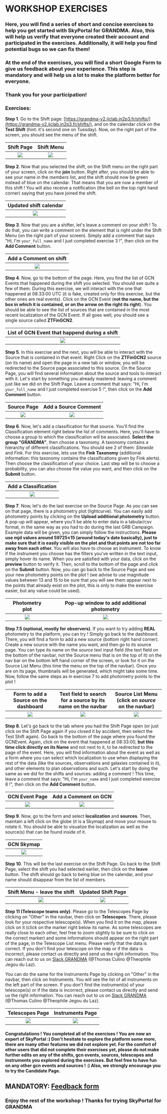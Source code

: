 # WORKSHOP EXERCISES

### **Here, you will find a series of short and concise exercises to help you get started with SkyPortal for GRANDMA. Also, this will help us verify that everyone created their account and participated in the exercises. Additionally, it will help you find potential bugs so we can fix them!**
### At the end of the exercises, you will find a short Google Form to give us feedback about your experience. This step is mandatory and will help us a lot to make the platform better for everyone.
### **Thank you for your participation!**

### Exercises:

**Step 1**. Go to the Shift page: [https://grandma-v2.ijclab.in2p3.fr/shifts/](https://grandma-v2.ijclab.in2p3.fr/shifts/), and on the calendar click on the **Test Shift** (hint: it's second one on Tuesday). Now, on the right part of the screen, you should see the menu of the shift.

Shift Page            | Shift Menu |
:-------------------------:|:-------------------------:|
![](./img/1.png)  | ![](./img/2.png) |

**Step 2**. Now that you selected the shift, on the Shift menu on the right part of your screen, click on the **join** button. Right after, you should be able to see your name in the *members* list, and the shift should now be green instead of blue on the calendar. That means that you are now a member of this shift ! You will also receive a notification (the bell on the top right hand corner) saying that you have joined the shift.

|  Updated shift calendar |
:-------------------------:|
![](./img/3.png)  |

**Step 3**. Now that you are a shifter, let's leave a comment on your shift ! To do that, you can write a comment on the element that is right under the Shift Menu (on the right part of your screen). Simply add a comment that says "Hi, I'm `your_full_name` and I just completed exercise 3 !", then click on the **Add Comment** button.

Add a Comment on shift             |
:-------------------------:|
![](./img/4.png)  |



**Step 4**. Now, go to the bottom of the page. Here, you find the list of GCN Events that happened during the shift you selected. You should see quite a few of them. During this exercise, we will interact with the one that happened at 08:33:00 UTC (it is fake, created only for this exercise, but the other ones are real events). Click on the GCN Event (**not the name, but the box in which it is contained, or on the arrow on the right its right**). You should be able to see the list of sources that are contained in the most recent localization of the GCN Event. If all goes well, you should see a single source called **ZTFinGCN2**.

List of GCN Event that happend during a shift            |
:-------------------------:|
![](./img/5.png)  |

**Step 5**. In this exercise and the next, you will be able to interact with the Source that is contained in that event. Right Click on the **ZTFinGCN2** source (on its name) and open the page in a new tab or window, you will be redirected to the Source page associated to this source. On the Source Page, you will find several information about the source and tools to interact with it. Let's start by something you already mastered: leaving a comment just like we did on the Shift Page. Leave a comment that says: "Hi, I'm `your_full_name` and I just completed exercise 5 !", then click on the **Add Comment** button.

Source Page              |  Add a Source Comment
:-------------------------:|:-------------------------:
![](./img/6.png)  |  ![](./img/7.png)

**Step 6**. Now, let's add a classification for that source. You'll find the Classification element right below the list of comments. Here, you'll have to choose a group to which the classification will be associated. **Select the group "GRANDMA"**, then choose a taxonomy. A taxonomy contains a hierarchy of different classifications. You should see 2 of them: *Sitewide* and *Fink*. For this exercise, lets use the **Fink Taxonomy** (additional information: this taxonomy contains the classifications given by Fink alerts). Then choose the classification of your choice. Last step will be to choose a probability, you can also choose the value you want, and then click on the **Submit** button.

Add a Classification             |
:-------------------------:|
![](./img/8.png)  |

**Step 7**. Now, let's do the last exercise on the Source Page. As you can see on that page, there is a photometry plot (lightcurve). You can easily add photometry points by clicking on the **Upload additional photometry** button. A pop-up will appear, where you'll be able to enter data in a tabular/csv format, in the same way as you had to do during the last GRB Campaign. Example data will be given, you can simply follow the instructions.
**Please use mjd values around 59725±15 (around today's date basically), just to make sure that it is easily visible on the plot and that points are not too far away from each other.**
You will also have to choose an instrument. To know if the instrument you choose has the filters you've written in the text input, simply hover its name. When you are satisfied with your data, click on the **preview** button to verify it. Then, scroll to the bottom of the page and click on the **Submit** button. Now, you can go back to the Source Page and see your new photometry points on the plot ! (we advise to use magnitude values between 13 and 15 to be sure that you will see them appear next to the points that already exist on the plot, this is only to make the exercise easier, but any value could be used).

Photometry plot              |  Pop-up window to add additional photometry
:-------------------------:|:-------------------------:
![](./img/9.png)  |  ![](./img/10.png)

**Step 7.5 (optional, mostly for observers)**. If you want to try adding **REAL** photometry to the platform, you can try ! Simply go back to the dashboard. There, you will find a form to add a new source (bottom right hand corner). Create a new source with the name you want, and then go to its source page. You can type its name on the *source* text input field (the text field on the bottom of the navbar, not the Source menu that is on the top of it) on the nav bar on the bottom left hand corner of the screen, or look for it on the Source List Menu (this time the menu on the top of the navbar). Once you are on its page, thumbnails will be generated, which might take some time. Now, follow the same steps as in exercise 7 to add photometry points to the plot !

Form to add a Source on the dashboard              |  Text field to search for a source by its name on the navbar | Source List Menu (click on *source* on the navbar)
:-------------------------:|:-------------------------:|:-------------------------:
![](./img/11.png)  |  ![](./img/12.png)|  ![](./img/13.png)

**Step 8**. Let's go back to the tab where you had the Shift Page open (or just click on the Shift Page again if you closed it by accident, then select the Test Shift again). Go back to the bottom of the page where you found the GCNEvent. Again, click on the event that happened at 08:33:00, **but this time click directly on its Name** and not next to it, to be redirected to the page of the event. Here, you will find information about the event as well as a form where you can select which localization to use when displaying the rest of the data (like the sources, observations and galaxies contained in it), and other elements to plan observations and such.
Let's start by doing the same as we did for the shifts and sources: adding a comment ! This time, leave a comment that says: "Hi, I'm `your_name` and I just completed exercise 8 !", then click on the **Add Comment** button.

GCN Event Page              |  Add a Comment on GCN
:-------------------------:|:-------------------------:
![](./img/14.png)  |  ![](./img/15.png)

**Step 9**. Now, go to the form and select **localization** and **sources**. Then, maintain a left click on the globe (it is a Skymap) and move your mouse to rotate it. You should be able to visualize the localization as well as the source(s) that can be found inside of it.

GCN Skymap             |
:-------------------------:|
![](./img/16.png)  |

**Step 10**. This will be the last exercise on the Shift Page. Go back to the Shift Page, select the shift you had selected earlier, then click on the **leave** button. The shift should go back to being blue on the calendar, and your name should disappear from the list of members.

Shift Menu - leave the shift             |  Updated Shift Page
:-------------------------:|:-------------------------:
![](./img/17.png)  |  ![](./img/18.png)

**Step 11 (Telescope teams only)**. Please go to the Telescopes Page by clicking on "Other" in the navbar, then click on **Telescopes**. There, please look for your respective telescope(s). When you find it on the map, please click on it (click on the marker right below its name. As some telescopes are really close to each other, feel free to zoom slightly to be sure to click on the correct marker) and some informations should appear on the right part of the page, in the Telescope List menu. Please verify that the data is correct. If you don't find your telescope on the map or if the data is incorrect, please contact us directly and send us the right information. You can reach out to us on [Slack GRANDMA](https://app.slack.com/client/TFRQJA3CJ) (@Thomas Culino @Theophile Jegou du Laz).

You can do the same for the Instruments Page by clicking on "Other" in the navbar, then click on Instruments. You will see the list of all instruments on the left part of the screen. If you don't find the instrument(s) of your telescope(s) or if the data is incorrect, please contact us directly and send us the right information. You can reach out to us on [Slack GRANDMA](https://app.slack.com/client/TFRQJA3CJ) (@Thomas Culino @Theophile Jegou du Laz).

Telescopes Page            | Instruments Page |
:-------------------------:|:-------------------------:|
![](./img/19.png)  | ![](./img/20.png) |

#### Congratulations ! You completed all of the exercises ! You are now an expert of SkyPortal :) Don't hesitate to explore the platform some more, there are many other features we did not explore yet. For the comfort of other users that did not complete their exercises yet, please do not make further edits on any of the shifts, gcn events, sources, telescopes and instruments you explored during the exercises. But feel free to have fun on any other gcn events and sources ! :) Also, we strongly encourage you to try the Candidate Page.

## MANDATORY: [Feedback form](https://forms.gle/tdK645qVKQG6SNe88)

### Enjoy the rest of the workshop ! Thanks for trying SkyPortal for GRANDMA
